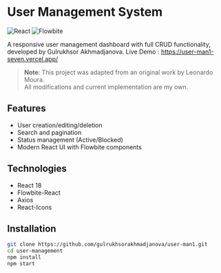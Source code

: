 # User Management System

![React](https://img.shields.io/badge/React-18.2-blue)
![Flowbite](https://img.shields.io/badge/Flowbite-React-0.4-green)

A responsive user management dashboard with full CRUD functionality, developed by Gulrukhsor Akhmadjanova.
Live Demo : https://user-man1-seven.vercel.app/
> **Note**: This project was adapted from an original work by Leonardo Moura.  
> All modifications and current implementation are my own.

## Features
- User creation/editing/deletion
- Search and pagination
- Status management (Active/Blocked)
- Modern React UI with Flowbite components

## Technologies
- React 18
- Flowbite-React
- Axios
- React-Icons

## Installation
```bash
git clone https://github.com/gulrukhsorakhmadjanova/user-man1.git
cd user-management
npm install
npm start
